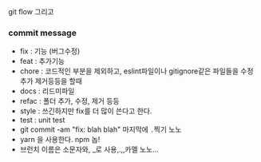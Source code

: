 git flow
그리고 <br/>
### commit message<br/>
* fix : 기능 (버그수정)
* feat : 추가기능
* chore : 코드적인 부분을 제외하고, eslint파일이나 gitignore같은 파일들을 수정 추가 제거등등을 할때 
* docs : 리드미파일
* refac : 폴더 추가, 수정, 제거 등등
* style : 쓰긴하지만 fix를 더 많이 쓴다고 한다. 
* test : unit test
* git commit -am "fix: blah blah" 마지막에 `.`찍기 노노
* yarn 을 사용한다. npm 놉!
* 브런치 이름은 소문자와, _로 사용,.,,카멜 노노...
